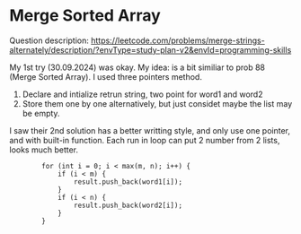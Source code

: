# Merge Sorted Array
Question description: https://leetcode.com/problems/merge-strings-alternately/description/?envType=study-plan-v2&envId=programming-skills

My 1st try (30.09.2024) was okay.
My idea: is a bit similiar to prob 88 (Merge Sorted Array). I used three pointers method.

1. Declare and intialize retrun string, two point for word1 and word2
2. Store them one by one alternatively, but just considet maybe the list may be empty.

I saw their 2nd solution has a better writting style, and only use one pointer, and with built-in function. Each run in loop can put 2 number from 2 lists, looks much better.
```
        for (int i = 0; i < max(m, n); i++) {
            if (i < m) {
                result.push_back(word1[i]);
            }
            if (i < n) {
                result.push_back(word2[i]);
            }
        }
```